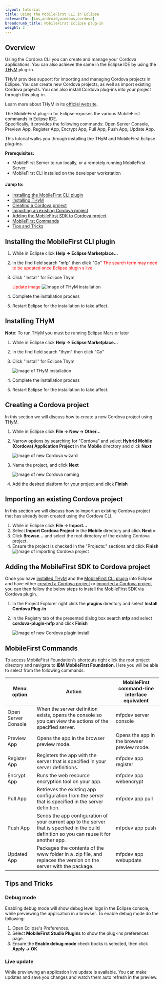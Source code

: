 ```yaml
---
layout: tutorial
title: Using the MobileFirst CLI in Eclipse
relevantTo: [ios,android,windows,cordova]
breadcrumb_title: MobileFirst Eclipse plug-in
weight: 2
---
```


## Overview

Using the Cordova CLI you can create and manage your Cordova applications. You can also achieve the same in the Eclipse IDE by using the [THyM](https://www.eclipse.org/thym/) plug-in.
​

THyM provides support for importing and managing Cordova projects in Eclipse. You can create new Cordova projects, as well as import existing Cordova projects. You can also install Cordova plug-ins into your project through this plug-in.
​

Learn more about THyM in its [official website](https://www.eclipse.org/thym/).
​

The MobileFirst plug-in for Eclipse exposes the various MobileFirst commands in Eclipse IDE.  
Specifically, it provides the following commands: Open Server Console, Preview App, Register App, Encrypt App, Pull App, Push App, Update App.
​

This tutorial walks you through installing the THyM and MobileFirst Eclipse plug-ins.


**Prerequisites:**

* MobileFirst Server to run locally, or a remotely running MobileFirst Server.
* MobileFirst CLI installed on the developer workstation

#### Jump to:

* [Installing the MobileFirst CLI plugin](#installing-the-mobilefirst-cli-plugin)
* [Installing THyM](#installing-thym)
* [Creating a Cordova project](#creating-a-cordova-project)
* [Importing an existing Cordova project](#importing-an-existing-cordova-project)
* [Adding the MobileFirst SDK to Cordova project](#adding-the-mobilefirst-sdk-to-cordova-project)
* [MobileFirst Commands](#mobilefirst-commands)
* [Tips and Tricks](#tips-and-tricks)


## Installing the MobileFirst CLI plugin

1. While in Eclipse click **Help → Eclipse Marketplace...**
2. In the find field search "mfp" then click "Go" <span style="color:red">The search term may need to be updated once Eclipse plugin s live</span>
3. Click "Install" for Eclipse Thym 

	<span style="color:red">Update image</span>
	![Image of THyM installation](Thym_install.png)

4. Complete the installation process
5. Restart Eclipse for the installation to take affect.


## Installing THyM

**Note:** To run THyM you must be running Eclipse Mars or later

1. While in Eclipse click **Help → Eclipse Marketplace...**
2. In the find field search "thym" then click "Go"
3. Click "Install" for Eclipse Thym 

	![Image of THyM installation](Thym_install.png)

4. Complete the installation process
5. Restart Eclipse for the installation to take affect.


## Creating a Cordova project

In this section we will discuss how to create a new Cordova project using THyM.

1. While in Eclipse click **File → New → Other...**
2. Narrow options by searching for "Cordova" and select **Hybrid Mobile (Cordova) Application Project** in the **Mobile** directory and click **Next**

	![Image of new Cordova wizard](New_cordova_wizard.png)

3. Name the project, and click **Next**

	![Image of new Cordova naming](New_cordova_naming.png)

4. Add the desired platform for your project and click **Finish**


## Importing an existing Cordova project

In this section we will discuss how to import an existing Cordova project that has already been created using the Cordova CLI.

1. While in Eclipse click **File → Import...**
2. Select **Import Cordova Project** in the **Mobile** directory and click **Next >**
3. Click **Browse...** and select the root directory of the existing Cordova project.
4. Ensure the project is checked in the "Projects:" sections and click **Finish**
	![Image of importing Cordova project](Import_cordova.png)


## Adding the MobileFirst SDK to Cordova project

Once you have [installed THyM](#installing-thym) and the [MobileFirst CLI plugin](#installing-mobilefirst-cli-plugin) into Eclipse and have either [created a Cordova project](#creating-a-cordova-project) or [imported a Cordova project](#importing-an-existing-cordova-project) you can then follow the below steps to install the MobileFirst SDK via Cordova plugin.

1. In the Project Explorer right click the **plugins** directory and select **Install Cordova Plug-in**
2. In the Registry tab of the presented dialog box search **mfp** and select **cordova-plugin-mfp** and click **Finish**

	![Image of new Cordova plugin install](New_installing_cordova_plugin.png)


## MobileFirst Commands

To access MobileFirst Foundation's shortcuts right click the root project directory and navigate to **IBM MobileFirst Foundation**.  Here you will be able to select from the following commands:

| Menu option         | Action                                                                                                                                       | MobileFirst command-line interface equivalent |
|---------------------|----------------------------------------------------------------------------------------------------------------------------------------------|-----------------------------------------------|
| Open Server Console | When the server definition exists, opens the console so you can view the actions of the specified server.                                    | mfpdev server console                         |
| Preview App         | Opens the app in the browser preview mode.                                                                                                   | Opens the app in the browser preview mode.    |
| Register App        | Registers the app with the server that is specified in your server definitions.                                                              | mfpdev app register                           |
| Encrypt App         | Runs the web resource encryption tool on your app.                                                                                           | mfpdev app webencrypt                         |
| Pull App            | Retrieves the existing app configuration from the server that is specified in the server definition.                                         | mfpdev app pull                               |
| Push App            | Sends the app configuration of your current app to the server that is specified in the build definition so you can reuse it for another app. | mfpdev app push                               |
| Updated App         | Packages the contents of the www folder in a .zip file, and replaces the version on the server with the package.                             | mfpdev app webupdate                          |


## Tips and Tricks

### Debug mode

Enabling debug mode will show debug level logs in the Eclipse console, while previewing the application in a browser.  To enable debug mode do the following:  

1. Open Eclipse's Preferences.
2. Select **MobileFirst Studio Plugins** to show the plug-ins preferences page.
3. Ensure the **Enable debug mode** check bocks is selected, then click **Apply → OK**

### Live update

While previewing an application live update is available.  You can make updates and save you changes and watch them auto refresh in the preview.


